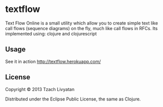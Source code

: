 # textflow

Text Flow Online is a small utility which allow you to create simple text like call flows (sequence diagrams) on the fly, much like call flows in RFCs. 
Its implemented using: clojure and clojurescript


## Usage
See it in action
http://textflow.herokuapp.com/

## License

Copyright © 2013 Tzach Livyatan

Distributed under the Eclipse Public License, the same as Clojure.
